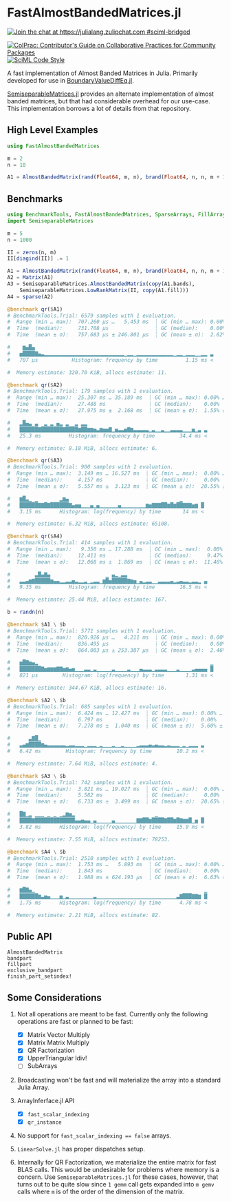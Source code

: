 # FastAlmostBandedMatrices.jl

[![Join the chat at https://julialang.zulipchat.com #sciml-bridged](https://img.shields.io/static/v1?label=Zulip&message=chat&color=9558b2&labelColor=389826)](https://julialang.zulipchat.com/#narrow/stream/279055-sciml-bridged)

[![ColPrac: Contributor's Guide on Collaborative Practices for Community Packages](https://img.shields.io/badge/ColPrac-Contributor%27s%20Guide-blueviolet)](https://github.com/SciML/ColPrac)
[![SciML Code Style](https://img.shields.io/static/v1?label=code%20style&message=SciML&color=9558b2&labelColor=389826)](https://github.com/SciML/SciMLStyle)

A fast implementation of Almost Banded Matrices in Julia. Primarily developed for use in
[BoundaryValueDiffEq.jl](https://github.com/SciML/BoundaryValueDiffEq.jl).

[SemiseparableMatrices.jl](https://github.com/JuliaLinearAlgebra/SemiseparableMatrices.jl)
provides an alternate implementation of almost banded matrices, but that had considerable
overhead for our use-case. This implementation borrows a lot of details from that
repository.

## High Level Examples

```julia
using FastAlmostBandedMatrices

m = 2
n = 10

A1 = AlmostBandedMatrix(rand(Float64, m, n), brand(Float64, n, n, m + 1, m))
```

## Benchmarks

```julia
using BenchmarkTools, FastAlmostBandedMatrices, SparseArrays, FillArrays, LinearAlgebra
import SemiseparableMatrices

m = 5
n = 1000

II = zeros(n, m)
II[diagind(II)] .= 1

A1 = AlmostBandedMatrix(rand(Float64, m, n), brand(Float64, n, n, m + 1, m))
A2 = Matrix(A1)
A3 = SemiseparableMatrices.AlmostBandedMatrix(copy(A1.bands),
    SemiseparableMatrices.LowRankMatrix(II, copy(A1.fill)))
A4 = sparse(A2)

@benchmark qr($A1)
# BenchmarkTools.Trial: 6579 samples with 1 evaluation.
#  Range (min … max):  707.260 μs …   5.453 ms  ┊ GC (min … max): 0.00% … 76.64%
#  Time  (median):     731.708 μs               ┊ GC (median):    0.00%
#  Time  (mean ± σ):   757.683 μs ± 246.801 μs  ┊ GC (mean ± σ):  2.62% ±  6.52%

#    ▆▄█▄                                                          
#   ▅████▇▄▃▂▂▂▂▂▂▂▂▂▂▂▂▂▂▂▂▂▂▂▂▂▂▂▂▂▂▁▂▂▁▂▂▂▂▂▂▂▂▂▂▂▂▁▂▂▁▂▂▂▁▁▂▂ ▃
#   707 μs           Histogram: frequency by time         1.15 ms <

#  Memory estimate: 320.70 KiB, allocs estimate: 11.

@benchmark qr($A2)
# BenchmarkTools.Trial: 179 samples with 1 evaluation.
#  Range (min … max):  25.307 ms … 35.189 ms  ┊ GC (min … max): 0.00% … 0.00%
#  Time  (median):     27.488 ms              ┊ GC (median):    0.00%
#  Time  (mean ± σ):   27.975 ms ±  2.168 ms  ┊ GC (mean ± σ):  1.55% ± 3.39%

#   ▂█▄▃ ▃  ▂ ▂ ▄▂ ▂  ▂ ▂▂                                       
#   ██████▇███████▇████▆██▆▆▅▃▆▅▅▇▁▅▃▃▅▇▆▃▃▃▃▃▁▃▁▁▃▁▁▃▃▃▃▁▁▁▅▁▃ ▃
#   25.3 ms         Histogram: frequency by time        34.4 ms <

#  Memory estimate: 8.18 MiB, allocs estimate: 6.

@benchmark qr($A3)
# BenchmarkTools.Trial: 900 samples with 1 evaluation.
#  Range (min … max):  3.149 ms … 16.527 ms  ┊ GC (min … max):  0.00% … 69.59%
#  Time  (median):     4.157 ms              ┊ GC (median):     0.00%
#  Time  (mean ± σ):   5.557 ms ±  3.123 ms  ┊ GC (mean ± σ):  20.55% ± 22.17%

#   ▆█▃▁ ▁       ▂▆▄                                    ▁       
#   ██████▇▇█▇██████▇▄▅▅▁▁▁▄▁▄▁▁▁▁▁▁▄▁▁▁▁▁▁▁▁▆▅▇▇▇██▆█▆██▇▇▇▅▆ █
#   3.15 ms      Histogram: log(frequency) by time       14 ms <

#  Memory estimate: 6.32 MiB, allocs estimate: 65108.

@benchmark qr($A4)
# BenchmarkTools.Trial: 414 samples with 1 evaluation.
#  Range (min … max):   9.350 ms … 17.288 ms  ┊ GC (min … max):  0.00% … 37.45%
#  Time  (median):     12.411 ms              ┊ GC (median):     9.47%
#  Time  (mean ± σ):   12.068 ms ±  1.869 ms  ┊ GC (mean ± σ):  11.46% ± 10.23%

#        ▃█▄▇▄                  ▁ ▄▂▁▃▃                          
#   ▃▃▄▆▇█████▆▄▄▂▂▃▃▅▃▂▂▃▁▂▃▃▁▆█▅█████▇▆▅▁▄▂▃▃▁▁▃▃▃▃▄▂▃▄▃▃▂▃▃▂ ▄
#   9.35 ms         Histogram: frequency by time        16.5 ms <

#  Memory estimate: 25.44 MiB, allocs estimate: 167.

b = randn(n)

@benchmark $A1 \ $b
# BenchmarkTools.Trial: 5771 samples with 1 evaluation.
#  Range (min … max):  820.926 μs …   4.211 ms  ┊ GC (min … max): 0.00% … 75.87%
#  Time  (median):     836.495 μs               ┊ GC (median):    0.00%
#  Time  (mean ± σ):   864.003 μs ± 253.387 μs  ┊ GC (mean ± σ):  2.46% ±  6.52%

#   ▅█▇▅▄▂                                                        ▁
#   ███████▇▅▆▆▆▇▇▅▆▄▅▁▁▁▃▃▁▃▁▁▁▁▁▃▁▁▁▁▃▁▁▁▄▃▃▃▁▃▃▃▃▁▁▁▃▁▁▁▁▃▄▄▄▄ █
#   821 μs        Histogram: log(frequency) by time       1.31 ms <

#  Memory estimate: 344.67 KiB, allocs estimate: 16.

@benchmark $A2 \ $b
# BenchmarkTools.Trial: 685 samples with 1 evaluation.
#  Range (min … max):  6.424 ms … 12.427 ms  ┊ GC (min … max): 0.00% … 21.60%
#  Time  (median):     6.797 ms              ┊ GC (median):    0.00%
#  Time  (mean ± σ):   7.278 ms ±  1.040 ms  ┊ GC (mean ± σ):  5.60% ±  9.66%

#      ▃▇█▁                                                     
#   ▃▄▆████▆▄▃▃▃▃▃▃▂▃▃▂▂▂▁▂▂▂▁▂▁▁▁▂▁▁▂▁▁▁▁▂▃▃▃▄▃▄▃▃▂▃▂▂▂▁▂▁▂▂▂ ▃
#   6.42 ms        Histogram: frequency by time        10.2 ms <

#  Memory estimate: 7.64 MiB, allocs estimate: 4.

@benchmark $A3 \ $b
# BenchmarkTools.Trial: 742 samples with 1 evaluation.
#  Range (min … max):  3.821 ms … 19.027 ms  ┊ GC (min … max):  0.00% … 54.32%
#  Time  (median):     5.582 ms              ┊ GC (median):     0.00%
#  Time  (mean ± σ):   6.733 ms ±  3.499 ms  ┊ GC (mean ± σ):  20.65% ± 22.34%

#   █▇▁▂ ▁▁▁ ▁ ▁ ▁▂▆▅▂                          ▁               
#   ████▇█████████████▄▄▅▄▄▁▄▁▁▁▁▁▄▁▁▁▁▁▁▁▇▇██▆████▇██▆█▇▆▆█▁▅ █
#   3.82 ms      Histogram: log(frequency) by time     15.9 ms <

#  Memory estimate: 7.55 MiB, allocs estimate: 78253.

@benchmark $A4 \ $b
# BenchmarkTools.Trial: 2510 samples with 1 evaluation.
#  Range (min … max):  1.753 ms …   5.893 ms  ┊ GC (min … max): 0.00% … 65.44%
#  Time  (median):     1.843 ms               ┊ GC (median):    0.00%
#  Time  (mean ± σ):   1.988 ms ± 624.193 μs  ┊ GC (mean ± σ):  6.63% ± 12.28%

#   ▆█▇▄▁                                                       ▁
#   ██████▆▃▅▄▁▁▁▅▁▃▁▁▁▁▁▁▁▁▃▁▁▁▁▁▁▁▁▁▁▁▁▁▁▁▁▁▁▁▁▁▁▁▁▁▁▃▇███▇▇▆ █
#   1.75 ms      Histogram: log(frequency) by time      4.78 ms <

#  Memory estimate: 2.21 MiB, allocs estimate: 82.
```

## Public API

```
AlmostBandedMatrix
bandpart
fillpart
exclusive_bandpart
finish_part_setindex!
```

## Some Considerations

1. Not all operations are meant to be fast. Currently only the following operations are
   fast or planned to be fast:

    + [x] Matrix Vector Multiply
    + [x] Matrix Matrix Multiply
    + [x] QR Factorization
    + [x] UpperTriangular ldiv!
    + [ ] SubArrays

2. Broadcasting won't be fast and will materialize the array into a standard Julia Array.

3. ArrayInferface.jl API

    + [x] `fast_scalar_indexing`
    + [x] `qr_instance`

4. No support for `fast_scalar_indexing == false` arrays.

5. `LinearSolve.jl` has proper dispatches setup.

6. Internally for QR Factorization, we materialize the entire matrix for fast BLAS calls.
   This would be undesirable for problems where memory is a concern. Use
   `SemiseparableMatrices.jl` for these cases, however, that turns out to be quite slow
   since `1 gemm` call gets expanded into `m gemv` calls where `m` is of the order of the
   dimension of the matrix.
